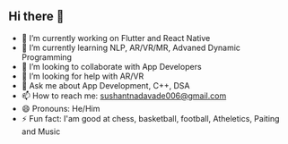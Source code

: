 ## Hi there 👋



- 🔭 I’m currently working on Flutter and React Native
- 🌱 I’m currently learning NLP, AR/VR/MR, Advaned Dynamic Programming
- 👯 I’m looking to collaborate with App Developers
- 🤔 I’m looking for help with AR/VR
- 💬 Ask me about App Development, C++, DSA
- 📫 How to reach me: sushantnadavade006@gmail.com
- 😄 Pronouns: He/Him
- ⚡ Fun fact: I'am good at chess, basketball, football, Atheletics, Paiting and Music
